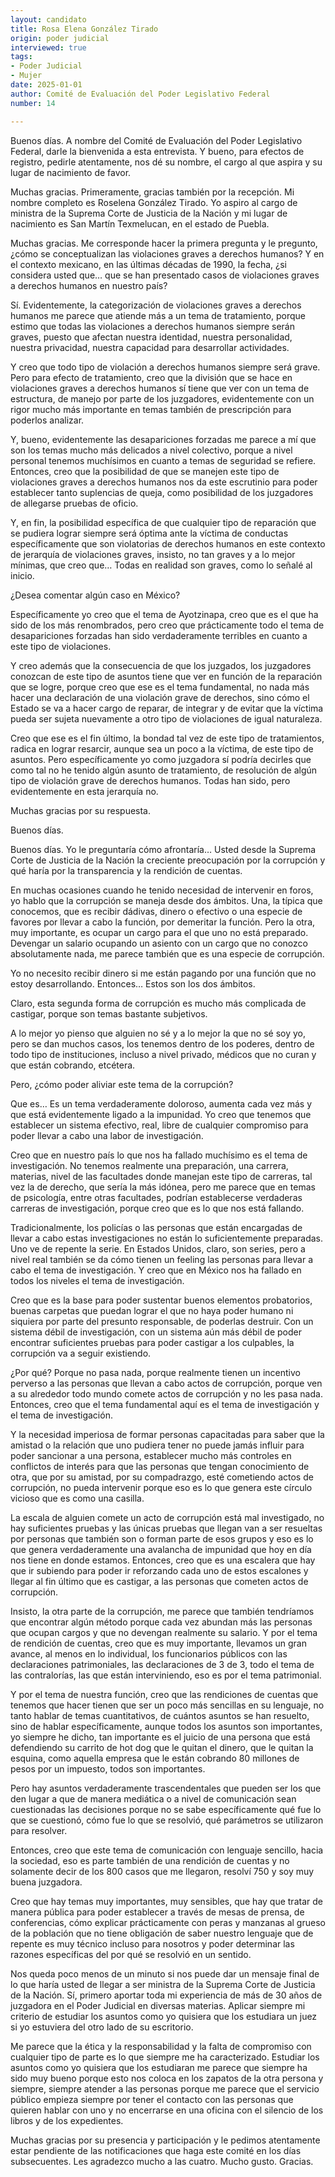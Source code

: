 ```yaml
---
layout: candidato
title: Rosa Elena González Tirado
origin: poder judicial
interviewed: true
tags:
- Poder Judicial
- Mujer
date: 2025-01-01
author: Comité de Evaluación del Poder Legislativo Federal
number: 14

---
```


Buenos días. A nombre del Comité de Evaluación del Poder Legislativo Federal, darle la bienvenida a esta entrevista.  Y bueno, para efectos de registro, pedirle atentamente, nos dé su nombre, el cargo al que aspira y su lugar de nacimiento de favor.

Muchas gracias. Primeramente, gracias también por la recepción. Mi nombre completo es Roselena González Tirado.  Yo aspiro al cargo de ministra de la Suprema Corte de Justicia de la Nación y mi lugar de nacimiento es San Martín Texmelucan, en el estado de Puebla.

Muchas gracias. Me corresponde hacer la primera pregunta y le pregunto, ¿cómo se conceptualizan las violaciones graves a derechos humanos?  Y en el contexto mexicano, en las últimas décadas de 1990, la fecha, ¿si considera usted que…  que se han presentado casos de violaciones graves a derechos humanos en nuestro país?

Sí. Evidentemente, la categorización de violaciones graves a derechos humanos me parece que atiende más a un tema de tratamiento,  porque estimo que todas las violaciones a derechos humanos siempre serán graves, puesto que afectan nuestra identidad, nuestra personalidad, nuestra privacidad,  nuestra capacidad para desarrollar actividades.

Y creo que todo tipo de violación a derechos humanos siempre será grave.  Pero para efecto de tratamiento, creo que la división que se hace en violaciones graves a derechos humanos  sí tiene que ver con un tema de estructura, de manejo por parte de los juzgadores,  evidentemente con un rigor mucho más importante en temas también de prescripción para poderlos analizar.

Y, bueno, evidentemente las desapariciones forzadas me parece a mí que son los temas mucho más delicados a nivel colectivo,  porque a nivel personal tenemos muchísimos en cuanto a temas de seguridad se refiere.  Entonces, creo que la posibilidad de que se manejen este tipo de violaciones graves a derechos humanos  nos da este escrutinio para poder establecer tanto suplencias de queja,  como posibilidad de los juzgadores de allegarse pruebas de oficio.

Y, en fin, la posibilidad específica de que cualquier tipo de reparación que se pudiera lograr  siempre será óptima ante la víctima de conductas específicamente que son violatorias de derechos humanos  en este contexto de jerarquía de violaciones graves, insisto, no tan graves y a lo mejor mínimas,  que creo que…  Todas en realidad son graves, como lo señalé al inicio.

¿Desea comentar algún caso en México?

Específicamente yo creo que el tema de Ayotzinapa, creo que es el que ha sido de los más renombrados,  pero creo que prácticamente todo el tema de desapariciones forzadas  han sido verdaderamente terribles en cuanto a este tipo de violaciones.

Y creo además que la consecuencia de que los juzgados,  los juzgadores conozcan de este tipo de asuntos tiene que ver en función de la reparación que se logre,  porque creo que ese es el tema fundamental, no nada más hacer una declaración de una violación grave de derechos,  sino cómo el Estado se va a hacer cargo de reparar, de integrar y de evitar que la víctima pueda ser sujeta nuevamente  a otro tipo de violaciones de igual naturaleza.

Creo que ese es el fin último, la bondad tal vez de este tipo de tratamientos,  radica en lograr resarcir, aunque sea un poco a la víctima, de este tipo de asuntos.  Pero específicamente yo como juzgadora sí podría decirles que como tal no he tenido algún asunto de tratamiento,  de resolución de algún tipo de violación grave de derechos humanos.  Todas han sido, pero evidentemente en esta jerarquía no.

Muchas gracias por su respuesta.

Buenos días.

Buenos días.  Yo le preguntaría cómo afrontaría…  Usted desde la Suprema Corte de Justicia de la Nación la creciente preocupación por la corrupción  y qué haría por la transparencia y la rendición de cuentas.

En muchas ocasiones cuando he tenido necesidad de intervenir en foros,  yo hablo que la corrupción se maneja desde dos ámbitos.  Una, la típica que conocemos, que es recibir dádivas,  dinero o efectivo o una especie de favores por llevar a cabo la función, por demeritar la función.  Pero la otra, muy importante, es ocupar un cargo para el que uno no está preparado.  Devengar un salario ocupando un asiento con un cargo que no conozco absolutamente nada,  me parece también que es una especie de corrupción.

Yo no necesito recibir dinero si me están pagando por una función que no estoy desarrollando.  Entonces…  Estos son los dos ámbitos.

Claro, esta segunda forma de corrupción es mucho más complicada de castigar,  porque son temas bastante subjetivos.

A lo mejor yo pienso que alguien no sé y a lo mejor la que no sé soy yo,  pero se dan muchos casos, los tenemos dentro de los poderes,  dentro de todo tipo de instituciones, incluso a nivel privado,  médicos que no curan y que están cobrando, etcétera.

Pero, ¿cómo poder aliviar este tema de la corrupción?

Que es…  Es un tema verdaderamente doloroso, aumenta cada vez más  y que está evidentemente ligado a la impunidad.  Yo creo que tenemos que establecer un sistema efectivo, real,  libre de cualquier compromiso para poder llevar a cabo una labor de investigación.

Creo que en nuestro país lo que nos ha fallado muchísimo es el tema de investigación.  No tenemos realmente una preparación, una carrera, materias,  nivel de las facultades donde manejan este tipo de carreras,  tal vez la de derecho, que sería la más idónea,  pero me parece que en temas de psicología, entre otras facultades,  podrían establecerse verdaderas carreras de investigación,  porque creo que es lo que nos está fallando.

Tradicionalmente, los policías o las personas que están encargadas  de llevar a cabo estas investigaciones no están lo suficientemente preparadas.  Uno ve de repente la serie.  En Estados Unidos, claro, son series, pero a nivel real también se da  cómo tienen un feeling las personas para llevar a cabo el tema de investigación.  Y creo que en México nos ha fallado en todos los niveles el tema de investigación.

Creo que es la base para poder sustentar buenos elementos probatorios,  buenas carpetas que puedan lograr el que no haya poder humano  ni siquiera por parte del presunto responsable,  de poderlas destruir.  Con un sistema débil de investigación,  con un sistema aún más débil de poder encontrar suficientes pruebas  para poder castigar a los culpables,  la corrupción va a seguir existiendo.

¿Por qué? Porque no pasa nada,  porque realmente tienen un incentivo perverso  a las personas que llevan a cabo actos de corrupción,  porque ven a su alrededor todo mundo comete actos de corrupción y no les pasa nada.  Entonces, creo que el tema fundamental aquí es el tema de investigación  y el tema de investigación.

Y la necesidad imperiosa de formar personas capacitadas  para saber que la amistad o la relación que uno pudiera tener  no puede jamás influir para poder sancionar a una persona,  establecer mucho más controles en conflictos de interés  para que las personas que tengan conocimiento de otra,  que por su amistad, por su compadrazgo,  esté cometiendo actos de corrupción,  no pueda intervenir porque eso es lo que genera este círculo vicioso  que es como una casilla.

La escala de alguien comete un acto de corrupción está mal investigado,  no hay suficientes pruebas y las únicas pruebas que llegan  van a ser resueltas por personas que también son o forman parte de esos grupos  y eso es lo que genera verdaderamente una avalancha de impunidad  que hoy en día nos tiene en donde estamos.  Entonces, creo que es una escalera que hay que ir subiendo  para poder ir reforzando cada uno de estos escalones  y llegar al fin último que es castigar,  a las personas que cometen actos de corrupción.

Insisto, la otra parte de la corrupción,  me parece que también tendríamos que encontrar algún método  porque cada vez abundan más las personas que ocupan cargos  y que no devengan realmente su salario.  Y por el tema de rendición de cuentas,  creo que es muy importante,  llevamos un gran avance,  al menos en lo individual,  los funcionarios públicos con las declaraciones patrimoniales,  las declaraciones de 3 de 3,  todo el tema de las contralorías,  las que están interviniendo,  eso es por el tema patrimonial.

Y por el tema de nuestra función,  creo que las rendiciones de cuentas que tenemos que hacer  tienen que ser un poco más sencillas en su lenguaje,  no tanto hablar de temas cuantitativos,  de cuántos asuntos se han resuelto,  sino de hablar específicamente,  aunque todos los asuntos son importantes,  yo siempre he dicho,  tan importante es el juicio de una persona  que está defendiendo su carrito de hot dog  que le quitan el dinero,  que le quitan la esquina,  como aquella empresa que le están cobrando  80 millones de pesos por un impuesto,  todos son importantes.

Pero hay asuntos verdaderamente trascendentales  que pueden ser los que den lugar  a que de manera mediática  o a nivel de comunicación  sean cuestionadas las decisiones  porque no se sabe específicamente  qué fue lo que se cuestionó,  cómo fue lo que se resolvió,  qué parámetros se utilizaron para resolver.

Entonces, creo que este tema de comunicación  con lenguaje sencillo,  hacia la sociedad,  eso es parte también de una rendición de cuentas  y no solamente decir  de los 800 casos que me llegaron,  resolví 750 y soy muy buena juzgadora.

Creo que hay temas muy importantes,  muy sensibles,  que hay que tratar  de manera pública  para poder establecer a través  de mesas de prensa,  de conferencias,  cómo explicar prácticamente  con peras y manzanas  al grueso de la población  que no tiene obligación  de saber nuestro lenguaje  que de repente es muy técnico  incluso para nosotros  y poder determinar  las razones específicas  del por qué se resolvió en un sentido.

Nos queda poco menos de un minuto  si nos puede dar un mensaje final  de lo que haría usted  de llegar a ser ministra  de la Suprema Corte de Justicia de la Nación.  Sí, primero aportar toda mi experiencia  de más de 30 años de juzgadora  en el Poder Judicial  en diversas materias.  Aplicar siempre mi criterio  de estudiar los asuntos  como yo quisiera que los estudiara un juez  si yo estuviera del otro lado  de su escritorio.

Me parece que la ética  y la responsabilidad  y la falta de compromiso  con cualquier tipo de parte  es lo que siempre me ha caracterizado.  Estudiar los asuntos  como yo quisiera que los estudiaran  me parece que siempre ha sido muy bueno  porque esto nos coloca  en los zapatos de la otra persona  y siempre,  siempre atender a las personas  porque me parece que el servicio público  empieza siempre por tener el contacto  con las personas que quieren hablar con uno  y no encerrarse en una oficina  con el silencio de los libros  y de los expedientes.

Muchas gracias por su presencia  y participación y le pedimos  atentamente estar pendiente  de las notificaciones que haga  este comité en los días subsecuentes.  Les agradezco mucho a las cuatro.  Mucho gusto.  Gracias.

